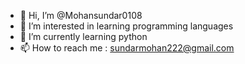 - 👋 Hi, I’m @Mohansundar0108
- 👀 I’m interested in learning programming languages
- 🌱 I’m currently learning python
- 📫 How to reach me : sundarmohan222@gmail.com


<!---
Mohansundar0108/Mohansundar0108 is a ✨ special ✨ repository because its `README.md` (this file) appears on your GitHub profile.
You can click the Preview link to take a look at your changes.
--->
